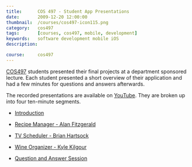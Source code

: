 ```yaml
---
title: 		COS 497 - Student App Presentations
date: 		2009-12-20 12:00:00
thumbnail: 	/courses/cos497-icon115.png
category: 	cos497
tags: 		[courses, cos497, mobile, development]
keywords: 	software development mobile iOS
description:

course: 	cos497
---
```

[COS497]({{site.baseurl}}/cos497) students presented their final projects at a department sponsored
lecture. Each student presented a short overview of their application
and had a few minutes for questions and answers afterwards.

The recorded presentations are available on
[YouTube](http://www.youtube.com/view_play_list?p=4C2F8BB93B97044B).
They are broken up into four ten-minute segments.

* [Introduction](http://www.youtube.com/watch?v=TgTZhxPfaDI&feature=PlayList&p=4C2F8BB93B97044B&index=4)
* [Recipe Manager - Alan Fitzgerald](http://www.youtube.com/watch?v=eziwYESZ8BY&feature=PlayList&p=4C2F8BB93B97044B&index=3)
* [TV Scheduler - Brian Hartsock](http://www.youtube.com/watch?v=bARo95TzYzU&feature=PlayList&p=4C2F8BB93B97044B&index=2)
* [Wine Organizer - Kyle Kilgour](http://www.youtube.com/watch?v=9mE8P6p-MsA&feature=PlayList&p=4C2F8BB93B97044B&index=1)
* [Question and Answer Session](http://www.youtube.com/watch?v=k0mKnusSL6I&feature=PlayList&p=4C2F8BB93B97044B&index=0)

  [cs193p]: http://www.stanford.edu/class/cs193p/
  [cs193a]: http://www.stanford.edu/class/cs193a/
  [gtalk]: http://www.google.com/talk/

